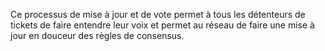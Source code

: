 Ce processus de mise à jour et de vote permet à tous les détenteurs de tickets de faire entendre leur voix et permet au réseau de faire une mise à jour en douceur des règles de consensus.
